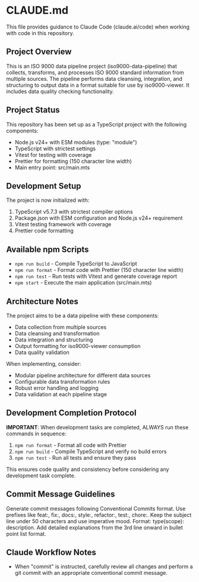 # CLAUDE.md

This file provides guidance to Claude Code (claude.ai/code) when working with code in this repository.

## Project Overview

This is an ISO 9000 data pipeline project (iso9000-data-pipeline) that collects, transforms, and processes ISO 9000 standard information from multiple sources. The pipeline performs data cleansing, integration, and structuring to output data in a format suitable for use by iso9000-viewer. It includes data quality checking functionality.

## Project Status

This repository has been set up as a TypeScript project with the following components:

- Node.js v24+ with ESM modules (type: "module")
- TypeScript with strictest settings
- Vitest for testing with coverage
- Prettier for formatting (150 character line width)
- Main entry point: src/main.mts

## Development Setup

The project is now initialized with:

1. TypeScript v5.7.3 with strictest compiler options
2. Package.json with ESM configuration and Node.js v24+ requirement
3. Vitest testing framework with coverage
4. Prettier code formatting

## Available npm Scripts

- `npm run build` - Compile TypeScript to JavaScript
- `npm run format` - Format code with Prettier (150 character line width)
- `npm run test` - Run tests with Vitest and generate coverage report
- `npm start` - Execute the main application (src/main.mts)

## Architecture Notes

The project aims to be a data pipeline with these components:

- Data collection from multiple sources
- Data cleansing and transformation
- Data integration and structuring
- Output formatting for iso9000-viewer consumption
- Data quality validation

When implementing, consider:

- Modular pipeline architecture for different data sources
- Configurable data transformation rules
- Robust error handling and logging
- Data validation at each pipeline stage

## Development Completion Protocol

**IMPORTANT**: When development tasks are completed, ALWAYS run these commands in sequence:

1. `npm run format` - Format all code with Prettier
2. `npm run build` - Compile TypeScript and verify no build errors
3. `npm run test` - Run all tests and ensure they pass

This ensures code quality and consistency before considering any development task complete.

## Commit Message Guidelines

Generate commit messages following Conventional Commits format. Use prefixes like feat:, fix:, docs:, style:, refactor:, test:, chore:. Keep the subject line under 50 characters and use imperative mood. Format: type(scope): description. Add detailed explanations from the 3rd line onward in bullet point list format.

## Claude Workflow Notes

- When "commit" is instructed, carefully review all changes and perform a git commit with an appropriate conventional commit message.
